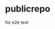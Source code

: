 # publicrepo
for e2e test










































































































































































































































































































































































































































































































































































































































































































































































































































































































































































































































































































































































































































































































































































































































































































































































































































































































































































































































































































































































































































































































































































































































































































































































































































































































































































































































































































































































































































































































































































































































































































































































































































































































































































































































































































































































































































































































































